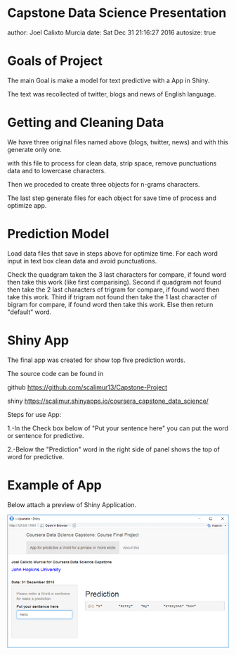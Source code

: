 Capstone Data Science Presentation
========================================================
author: Joel Calixto Murcia
date: Sat Dec 31 21:16:27 2016
autosize: true

Goals of Project
========================================================

The main Goal is make a model for text predictive with a App in Shiny.

The text was recollected of twitter, blogs and news of English language.


Getting and Cleaning Data
========================================================

We have three original files named above (blogs, twitter, news) and with this generate only one.

with this file to process for clean data, strip space, remove punctuations data and to lowercase characters.

Then we proceded to create three objects for n-grams characters.

The last step generate files for each object for save time of process and optimize app.


Prediction Model 
========================================================

Load data files that save in steps above for optimize time.
For each word input in text box clean data and avoid punctuations.

Check the quadgram taken the 3 last characters for compare, if found word then take this work (like first comparising).
Second if quadgram not found then take the 2 last characters of trigram for compare, if found word then take this work.
Third if trigram not found then take the 1 last character of bigram for compare, if found word then take this work.
Else then return "default" word.



Shiny App
========================================================
The final app was created for show top five prediction words.

The source code can be found in 

github https://github.com/scalimur13/Capstone-Project

shiny  https://scalimur.shinyapps.io/coursera_capstone_data_science/

Steps for use App:

1.-In the Check box below of "Put your sentence here" you can put the word or sentence for predictive.

2.-Below the "Prediction" word in the right side of panel shows the top of word for predictive.

Example of App
========================================================
Below attach a preview of Shiny Application.

</span><img src="./Capstone Presentation-figure/capstone.png"></img>

